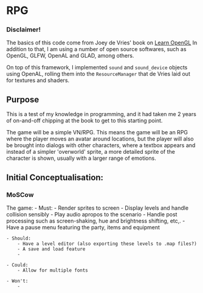 # RPG

### Disclaimer!

The basics of this code come from Joey de Vries' book on [Learn OpenGL](https://learnopengl.com/)
In addition to that, I am using a number of open source softwares, such as OpenGL, GLFW, OpenAL and GLAD, among others.

On top of this framework, I implemented `sound` and `sound_device` objects using OpenAL, rolling them into the `ResourceManager` that de Vries laid out for textures and shaders.

## Purpose
This is a test of my knowledge in programming, and it had taken me 2 years of on-and-off chipping at the book to get to this starting point.

The game will be a simple VN/RPG.
This means the game will be an RPG where the player moves an avatar around locations,
but the player will also be brought into dialogs with other characters, where a textbox appears and instead of a simpler 'overworld' sprite, a more detailed sprite of the character is shown,
usually with a larger range of emotions.

## Initial Conceptualisation:

### MoSCow
The game:
	- Must:
		- Render sprites to screen
		- Display levels and handle collision sensibly
		- Play audio apropos to the scenario
		- Handle post processing such as screen-shaking, hue and brightness shifting, etc,.
		- Have a pause menu featuring the party, items and equipment

	- Should:
		- Have a level editor (also exporting these levels to .map files?)
		- A save and load feature
		- 

	- Could:
		- Allow for multiple fonts

	- Won't:
		- 
